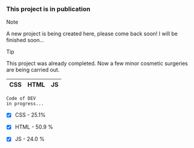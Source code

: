 ### This project is in publication

> [!NOTE]
> A new project is being created here, please come back soon! I will be finished soon...

> [!TIP]
> This project was already completed. Now a few minor cosmetic surgeries are being carried out.

| CSS | HTML | JS |
|---|---|---|

```yarn
Code of DEV
in progress...
```

- [X] CSS - 25.1%
- [X] HTML - 50.9 %
- [X] JS - 24.0 %

